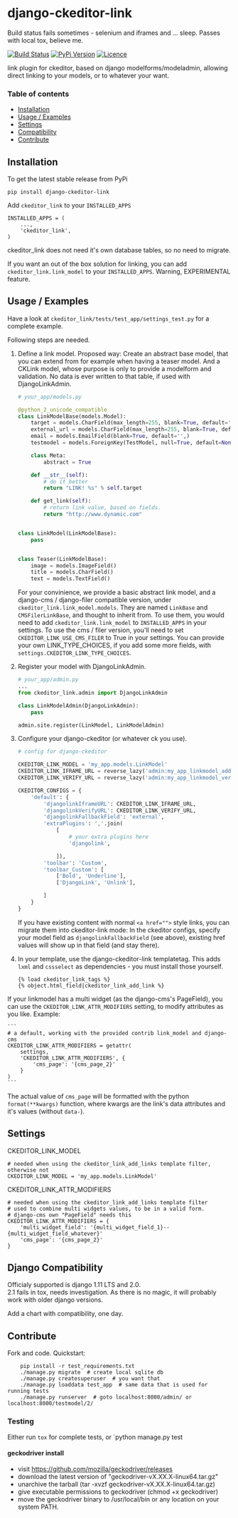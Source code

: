 # django-ckeditor-link

Build status fails sometimes - selenium and iframes and ... sleep. Passes with local tox, believe me.

[![Build Status](https://travis-ci.org/bnzk/django-ckeditor-link.svg "Build Status")](https://travis-ci.org/bnzk/django-ckeditor-link/)
[![PyPi Version](https://img.shields.io/pypi/v/django-ckeditor-link.svg "PyPi Version")](https://pypi.python.org/pypi/django-ckeditor-link/)
[![Licence](https://img.shields.io/pypi/l/django-ckeditor-link.svg "Licence")](https://pypi.python.org/pypi/django-ckeditor-link/)


link plugin for ckeditor, based on django modelforms/modeladmin, allowing direct linking to your models, or to whatever your want.

### Table of contents

- [Installation](#installation)
- [Usage / Examples](#usage--examples)
- [Settings](#settings)
- [Compatibility](#django-compatibility)
- [Contribute](#contribute)


## Installation

To get the latest stable release from PyPi

    pip install django-ckeditor-link

Add `ckeditor_link` to your `INSTALLED_APPS`

    INSTALLED_APPS = (
        ...,
        'ckeditor_link',
    )

ckeditor_link does not need it's own database tables, so no need to migrate.

If you want an out of the box solution for linking, you can add `ckeditor_link.link_model` to your
`INSTALLED_APPS`. Warning, EXPERIMENTAL feature.


## Usage / Examples

Have a look at `ckeditor_link/tests/test_app/settings_test.py` for a complete example.

Following steps are needed.

1. Define a link model. Proposed way: Create an abstract base model, that you can extend from for example when
having a teaser model. And a CKLink model, whose purpose is only to provide a modelform and validation. No data is
ever written to that table, if used with DjangoLinkAdmin.

    ```python
    # your_app/models.py

    @python_2_unicode_compatible
    class LinkModelBase(models.Model):
        target = models.CharField(max_length=255, blank=True, default='', )
        external_url = models.CharField(max_length=255, blank=True, default='',)
        email = models.EmailField(blank=True, default='',)
        testmodel = models.ForeignKey(TestModel, null=True, default=None, blank=True)

        class Meta:
            abstract = True

        def __str__(self):
            # do it better
            return "LINK! %s" % self.target

        def get_link(self):
            # return link value, based on fields.
            return "http://www.dynamic.com"


    class LinkModel(LinkModelBase):
        pass


    class Teaser(LinkModelBase):
        image = models.ImageField()
        title = models.CharField()
        text = models.TextField()
    ```

    For your convinience, we provide a basic abstract link model, and a django-cms / django-filer compatible version, under
    `ckeditor_link.link_model.models`. They are named `LinkBase` and `CMSFilerLinkBase`, and thought to inherit from. To use them, you would need
    to add `ckeditor_link.link_model` to `INSTALLED_APPS` in your settings. To use the cms / filer version, you'll need to set `CKEDITOR_LINK_USE_CMS_FILER` to True in your settings.
    You can provide your own LINK_TYPE_CHOICES, if you add some more fields, with `settings.CKEDITOR_LINK_TYPE_CHOICES`.


2. Register your model with DjangoLinkAdmin.

    ```python
    # your_app/admin.py
    ...
    from ckeditor_link.admin import DjangoLinkAdmin

    class LinkModelAdmin(DjangoLinkAdmin):
        pass

    admin.site.register(LinkModel, LinkModelAdmin)
    ```


3. Configure your django-ckeditor (or whatever ck you use).

    ```python
    # config for django-ckeditor

    CKEDITOR_LINK_MODEL = 'my_app.models.LinkModel'
    CKEDITOR_LINK_IFRAME_URL = reverse_lazy('admin:my_app_linkmodel_add')
    CKEDITOR_LINK_VERIFY_URL = reverse_lazy('admin:my_app_linkmodel_verify')

    CKEDITOR_CONFIGS = {
        'default': {
            'djangolinkIframeURL': CKEDITOR_LINK_IFRAME_URL,
            'djangolinkVerifyURL': CKEDITOR_LINK_VERIFY_URL,
            'djangolinkFallbackField': 'external',
            'extraPlugins': ','.join(
                [
                    # your extra plugins here
                    'djangolink',

                ]),
            'toolbar': 'Custom',
            'toolbar_Custom': [
                ['Bold', 'Underline'],
                ['DjangoLink', 'Unlink'],

            ]
        }
    }
    ```

    If you have existing content with normal `<a href="">` style links, you can migrate them into ckeditor-link mode:
    In the ckeditor configs, specify your model field as `djangolinkFallbackField` (see above), existing href values will
    show up in that field (and stay there).


4. In your template, use the django-ckeditor-link templatetag. This adds `lxml` and `cssselect` as dependencies - you
must install those yourself.

    ```django
    {% load ckeditor_link_tags %}
    {% object.html_field|ckeditor_link_add_link %}
    ```
    
If your linkmodel has a multi widget (as the django-cms's PageField), you can use the 
`CKEDITOR_LINK_ATTR_MODIFIERS` setting, to modify attributes as you like. Example: 

    ```
    # a default, working with the provided contrib link_model and django-cms
    CKEDITOR_LINK_ATTR_MODIFIERS = getattr(
        settings,
        'CKEDITOR_LINK_ATTR_MODIFIERS', {
            'cms_page': '{cms_page_2}'
        }
    )
    ```
    
The actual value of `cms_page` will be formatted with the  python `format(**kwargs)` function, where kwargs are the link's
data attributes and it's values (without `data-`).


## Settings

CKEDITOR_LINK_MODEL

    # needed when using the ckeditor_link_add_links template filter, otherwise not
    CKEDITOR_LINK_MODEL = 'my_app.models.LinkModel'

CKEDITOR_LINK_ATTR_MODIFIERS

    # needed when using the ckeditor_link_add_links template filter
    # used to combine multi widgets values, to be in a valid form. 
    # django-cms own "PageField" needs this
    CKEDITOR_LINK_ATTR_MODIFIERS = {
        'multi_widget_field': '{multi_widget_field_1}--{multi_widget_field_whatever}'
        'cms_page': '{cms_page_2}'
    }


## Django Compatibility

Officialy supported is django 1.11 LTS and 2.0.  
2.1 fails in tox, needs investigation. As there is no magic, it will probably work with older django versions.

Add a chart with compatibility, one day.

## Contribute

Fork and code. Quickstart:

```shell
    pip install -r test_requirements.txt
    ./manage.py migrate  # create local sqlite db
    ./manage.py createsuperuser  # you want that
    ./manage.py loaddata test_app  # same data that is used for running tests
    ./manage.py runserver  # goto localhost:8000/admin/ or localhost:8000/testmodel/2/
```

### Testing

Either run `tox` for complete tests, or `python manage.py test


#### geckodriver install

- visit https://github.com/mozilla/geckodriver/releases
- download the latest version of "geckodriver-vX.XX.X-linux64.tar.gz"
- unarchive the tarball (tar -xvzf geckodriver-vX.XX.X-linux64.tar.gz)
- give executable permissions to geckodriver (chmod +x geckodriver)
- move the geckodriver binary to /usr/local/bin or any location on your system PATH.
